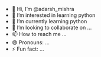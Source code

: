 - 👋 Hi, I’m @adarsh_mishra
- 👀 I’m interested in learning python
- 🌱 I’m currently learning python
- 💞️ I’m looking to collaborate on ...
- 📫 How to reach me ...
- 😄 Pronouns: ...
- ⚡ Fun fact: ...

<!---
adarshpythn/adarshpythn is a ✨ special ✨ repository because its `README.md` (this file) appears on your GitHub profile.
You can click the Preview link to take a look at your changes.
--->
